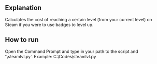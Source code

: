 ## Explanation
Calculates the cost of reaching a certain level (from your current level) on Steam if you were to use badges to level up.

## How to run
Open the Command Prompt and type in your path to the script and '\steamlvl.py'.
Example: C:\Codes\steamlvl.py
